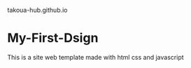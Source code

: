 takoua-hub.github.io
# My-First-Dsign
This is a site web template made with html css and javascript
